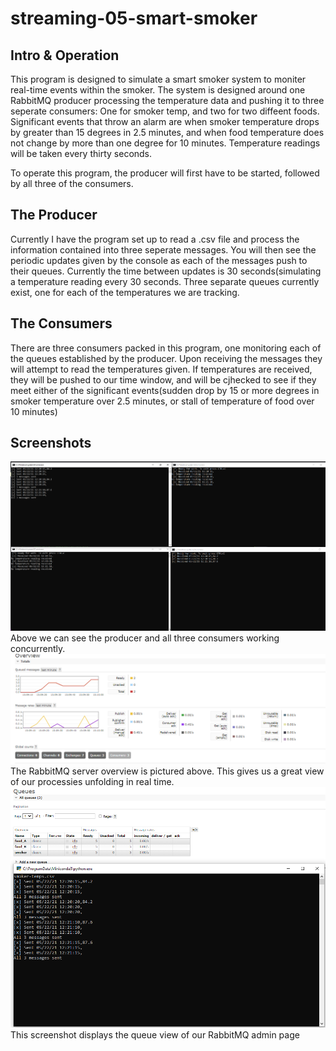 # streaming-05-smart-smoker

## Intro & Operation
This program is designed to simulate a smart smoker system to moniter real-time events within the smoker.
The system is designed around one RabbitMQ producer processing the temperature data and pushing it to three seperate consumers: One for smoker temp, and two for two diffeent foods.
Significant events that throw an alarm are when smoker temperature drops by greater than 15 degrees in 2.5 minutes, and when food temperature does not change by more than one degree for 10 minutes.
Temperature readings will be taken every thirty seconds.



To operate this program, the producer will first have to be started, followed by all three of the consumers.

## The Producer
Currently I have the program set up to read a .csv file and process the information contained into three seperate messages.
You will then see the periodic updates given by the console as each of the messages push to their queues.
Currently the time between updates is 30 seconds(simulating a temperature reading every 30 seconds.
Three separate queues currently exist, one for each of the temperatures we are tracking.

## The Consumers
There are three consumers packed in this program, one monitoring each of the queues established by the producer.
Upon receiving the messages they will attempt to read the temperatures given.
If  temperatures are received, they will be pushed to our time window, and will be cjhecked to see if they meet either of the significant events(sudden drop by 15 or more degrees in smoker temperature over 2.5 minutes, or stall of temperature of food over 10 minutes)

## Screenshots
![My screenshot](All_Terminals.PNG)
Above we can see the producer and all three consumers working concurrently.
![My screenshot](Admin_Overview.PNG)
The RabbitMQ server overview is pictured above. This gives us a great view of our processies unfolding in real time.
![My screenshot](admin_queue.PNG)
This screenshot displays the queue view of our RabbitMQ admin page
